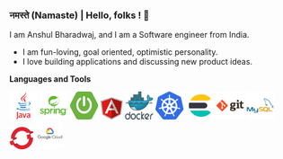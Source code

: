 ### नमस्ते (Namaste) | Hello, folks ! 👋

I am Anshul Bharadwaj, and I am a Software engineer from India. <br>

* I am fun-loving, goal oriented, optimistic personality.
* I love building applications and discussing new product ideas.


**Languages and Tools**


<img src = "https://github.com/anshulbharadwaj/assets/blob/master/icons/java-original-wordmark.svg" alt="Java" width="50" height="50"></img>
<img src = "https://github.com/anshulbharadwaj/assets/blob/master/icons/spring-original-wordmark.svg" alt="Spring Framework" width="50" height="50"></img>
<img src = "https://github.com/anshulbharadwaj/assets/blob/master/icons/spring-boot.svg" alt="SpringBoot" width="50" height="50"></img>
<img src = "https://github.com/anshulbharadwaj/assets/blob/master/icons/angular-icon.svg" alt="Angular" width="40" height="40" title = "Angular"></img>
<img src = "https://github.com/anshulbharadwaj/assets/blob/master/icons/docker.svg" alt ="docker" width="50" height="50"></img>
<img src = "https://github.com/anshulbharadwaj/assets/blob/master/icons/kubernetes.svg" alt="Kubernetes" width="50" height="50"></img>
<img src = "https://github.com/anshulbharadwaj/assets/blob/master/icons/elasticsearch.svg" alt="Elasticsearch" width="50" height="50"></img>
<img src = "https://github.com/anshulbharadwaj/assets/blob/master/icons/git-original-wordmark.svg" alt="git" width="50" height="50"></img>
<img src = "https://github.com/anshulbharadwaj/assets/blob/master/icons/mysql-original-wordmark.svg" alt="MySQL" width="50" height="50"></img>
<img src = "https://github.com/anshulbharadwaj/assets/blob/master/icons/openshift.svg" alt="Openshift" width="the 45" height="40" title="Red Hat OpenShift"></img>
<img src = "https://github.com/anshulbharadwaj/assets/blob/master/icons/googlecloud-original-wordmark.svg" alt="google cloud" width="50" height="50"></img>
